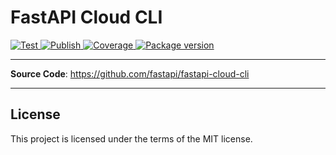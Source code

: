 # FastAPI Cloud CLI

<a href="https://github.com/fastapi/fastapi-cloud-cli/actions/workflows/test.yml" target="_blank">
    <img src="https://github.com/fastapi/fastapi-cloud-cli/actions/workflows/test.yml/badge.svg" alt="Test">
</a>
<a href="https://github.com/fastapi/fastapi-cloud-cli/actions/workflows/publish.yml" target="_blank">
    <img src="https://github.com/fastapi/fastapi-cloud-cli/actions/workflows/publish.yml/badge.svg" alt="Publish">
</a>
<a href="https://coverage-badge.samuelcolvin.workers.dev/redirect/fastapi/fastapi-cloud-cli" target="_blank">
    <img src="https://coverage-badge.samuelcolvin.workers.dev/fastapi/fastapi-cloud-cli.svg" alt="Coverage">
<a href="https://pypi.org/project/fastapi-cloud-cli" target="_blank">
    <img src="https://img.shields.io/pypi/v/fastapi-cloud-cli?color=%2334D058&label=pypi%20package" alt="Package version">
</a>

---

**Source Code**: <a href="https://github.com/fastapi/fastapi-cloud-cli" target="_blank">https://github.com/fastapi/fastapi-cloud-cli</a>

---

## License

This project is licensed under the terms of the MIT license.
